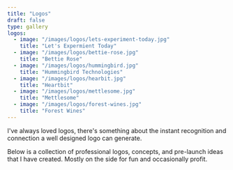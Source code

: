 ```yaml
---
title: "Logos"
draft: false
type: gallery
logos:
  - image: "/images/logos/lets-experiment-today.jpg"
    title: "Let's Expermient Today"
  - image: "/images/logos/bettie-rose.jpg"
    title: "Bettie Rose"
  - image: "/images/logos/hummingbird.jpg"
    title: "Hummingbird Technologies"
  - image: "/images/logos/hearbit.jpg"
    title: "Heartbit"
  - image: "/images/logos/mettlesome.jpg"
    title: "Mettlesome"
  - image: "/images/logos/forest-wines.jpg"
    title: "Forest Wines"
---
```


I've always loved logos, there's something about the instant recognition and connection a well designed logo can generate.

Below is a collection of professional logos, concepts, and pre-launch ideas that I have created. Mostly on the side for fun and occasionally profit.
